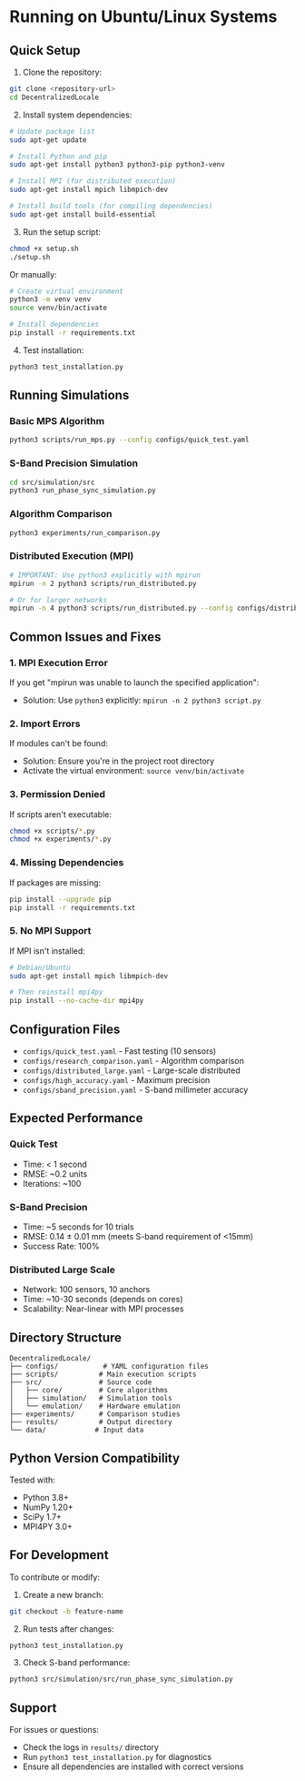 # Running on Ubuntu/Linux Systems

## Quick Setup

1. Clone the repository:
```bash
git clone <repository-url>
cd DecentralizedLocale
```

2. Install system dependencies:
```bash
# Update package list
sudo apt-get update

# Install Python and pip
sudo apt-get install python3 python3-pip python3-venv

# Install MPI (for distributed execution)
sudo apt-get install mpich libmpich-dev

# Install build tools (for compiling dependencies)
sudo apt-get install build-essential
```

3. Run the setup script:
```bash
chmod +x setup.sh
./setup.sh
```

Or manually:

```bash
# Create virtual environment
python3 -m venv venv
source venv/bin/activate

# Install dependencies
pip install -r requirements.txt
```

4. Test installation:
```bash
python3 test_installation.py
```

## Running Simulations

### Basic MPS Algorithm
```bash
python3 scripts/run_mps.py --config configs/quick_test.yaml
```

### S-Band Precision Simulation
```bash
cd src/simulation/src
python3 run_phase_sync_simulation.py
```

### Algorithm Comparison
```bash
python3 experiments/run_comparison.py
```

### Distributed Execution (MPI)
```bash
# IMPORTANT: Use python3 explicitly with mpirun
mpirun -n 2 python3 scripts/run_distributed.py

# Or for larger networks
mpirun -n 4 python3 scripts/run_distributed.py --config configs/distributed_large.yaml
```

## Common Issues and Fixes

### 1. MPI Execution Error
If you get "mpirun was unable to launch the specified application":
- Solution: Use `python3` explicitly: `mpirun -n 2 python3 script.py`

### 2. Import Errors
If modules can't be found:
- Solution: Ensure you're in the project root directory
- Activate the virtual environment: `source venv/bin/activate`

### 3. Permission Denied
If scripts aren't executable:
```bash
chmod +x scripts/*.py
chmod +x experiments/*.py
```

### 4. Missing Dependencies
If packages are missing:
```bash
pip install --upgrade pip
pip install -r requirements.txt
```

### 5. No MPI Support
If MPI isn't installed:
```bash
# Debian/Ubuntu
sudo apt-get install mpich libmpich-dev

# Then reinstall mpi4py
pip install --no-cache-dir mpi4py
```

## Configuration Files

- `configs/quick_test.yaml` - Fast testing (10 sensors)
- `configs/research_comparison.yaml` - Algorithm comparison
- `configs/distributed_large.yaml` - Large-scale distributed
- `configs/high_accuracy.yaml` - Maximum precision
- `configs/sband_precision.yaml` - S-band millimeter accuracy

## Expected Performance

### Quick Test
- Time: < 1 second
- RMSE: ~0.2 units
- Iterations: ~100

### S-Band Precision
- Time: ~5 seconds for 10 trials
- RMSE: 0.14 ± 0.01 mm (meets S-band requirement of <15mm)
- Success Rate: 100%

### Distributed Large Scale
- Network: 100 sensors, 10 anchors
- Time: ~10-30 seconds (depends on cores)
- Scalability: Near-linear with MPI processes

## Directory Structure
```
DecentralizedLocale/
├── configs/           # YAML configuration files
├── scripts/          # Main execution scripts
├── src/              # Source code
│   ├── core/         # Core algorithms
│   ├── simulation/   # Simulation tools
│   └── emulation/    # Hardware emulation
├── experiments/      # Comparison studies
├── results/          # Output directory
└── data/            # Input data
```

## Python Version Compatibility

Tested with:
- Python 3.8+
- NumPy 1.20+
- SciPy 1.7+
- MPI4PY 3.0+

## For Development

To contribute or modify:

1. Create a new branch:
```bash
git checkout -b feature-name
```

2. Run tests after changes:
```bash
python3 test_installation.py
```

3. Check S-band performance:
```bash
python3 src/simulation/src/run_phase_sync_simulation.py
```

## Support

For issues or questions:
- Check the logs in `results/` directory
- Run `python3 test_installation.py` for diagnostics
- Ensure all dependencies are installed with correct versions